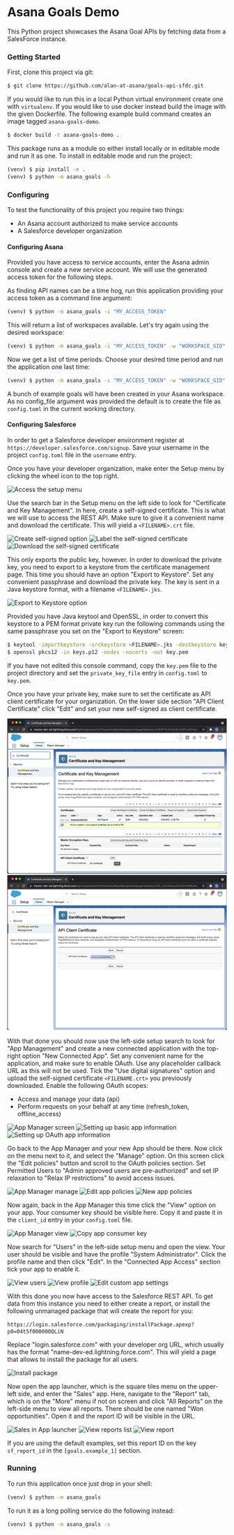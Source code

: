 # Asana Goals Demo
This Python project showcases the Asana Goal APIs by fetching data from a
SalesForce instance. 

### Getting Started
First, clone this project via git:
```bash
$ git clone https://github.com/alan-at-asana/goals-api-sfdc.git
```

If you would like to run this in a local Python virtual environment create one
with ```virtualenv```. If you would like to use docker instead build the image
with the given Dockerfile. The following example build command creates an image
tagged ```asana-goals-demo```.
```bash
$ docker build -t asana-goals-demo .
```

This package runs as a module so either install locally or in editable mode and
run it as one.
To install in editable mode and run the project:
```bash
(venv) $ pip install -e .
(venv) $ python -m asana_goals -h
```

### Configuring
To test the functionality of this project you require two things:
- An Asana account authorized to make service accounts
- A Salesforce developer organization

#### Configuring Asana
Provided you have access to service accounts, enter the Asana admin console and
create a new service account. We will use the generated access token for the
following steps.

As finding API names can be a time hog, run this application providing your
access token as a command line argument:
```bash
(venv) $ python -m asana_goals -i "MY_ACCESS_TOKEN"
```

This will return a list of workspaces available. Let's try again using the
desired workspace:
```bash
(venv) $ python -m asana_goals -i "MY_ACCESS_TOKEN" -w "WORKSPACE_GID"
```

Now we get a list of time periods. Choose your desired time period and run the
application one last time:
```bash
(venv) $ python -m asana_goals -i "MY_ACCESS_TOKEN" -w "WORKSPACE_GID" -t "TIME_PERIOD_ID"
```

A bunch of example goals will have been created in your Asana workspace. As no
config_file argument was provided the default is to create the file as
```config.toml``` in the current working directory.

#### Configuring Salesforce
In order to get a Salesforce developer environment register at
```https://developer.salesforce.com/signup```. Save your username in the project
```config.toml``` file in the ```username``` entry.

Once you have your developer organization, make enter the Setup menu by clicking
the wheel icon to the top right.

![Access the setup menu](docs/screenshots/01_access_setup.png)

Use the search bar in the Setup menu on the left side to look for "Certificate
and Key Management". In here, create a self-signed certificate. This is what we
will use to access the REST API. Make sure to give it a convenient name and
download the certificate. This will yield a `<FILENAME>.crt` file.

![Create self-signed option](docs/screenshots/02_create_selfsig.png)
![Label the self-signed certificate](docs/screenshots/03_create_selfsig_label.png)
![Download the self-signed certificate](docs/screenshots/04_download_selfsig.png)

This only exports the public key, however. In order to download the private key,
you need to export to a keystore from the certificate management page. This time
you should have an option "Export to Keystore". Set any convenient passphrase
and download the private key. The key is sent in a Java keystore format, with a
filename `<FILENAME>.jks`.

![Export to Keystore option](docs/screenshots/05_export_selfsig.png)

Provided you have Java keytool and OpenSSL, in order to convert this keystore to
a PEM format private key run the following commands using the same passphrase
you set on the "Export to Keystore" screen:
```bash
$ keytool -importkeystore -srckeystore <FILENAME>.jks -destkeystore keys.p12 -deststoretype PKCS12
$ openssl pkcs12 -in keys.p12 -nodes -nocerts -out key.pem
```

If you have not edited this console command, copy the ```key.pem``` file to the
project directory and set the ```private_key_file``` entry in ```config.toml```
to ```key.pem```.

Once you have your private key, make sure to set the certificate as API client
certificate for your organization. On the lower side section "API Client
Certificate" click "Edit" and set your new self-signed as client certificate.

![Edit API client certificate option](docs/screenshots/06_edit_api_client_cert.png)
![Set API client certificate](docs/screenshots/07_set_api_client_cert.png)

With that done you should now use the left-side setup search to look for "App
Management" and create a new connected application with the top-right option
"New Connected App". Set any convenient name for the application, and make sure
to enable OAuth. Use any placeholder callback URL as this will not be used. Tick
the "Use digital signatures" option and upload the self-signed certificate
```<FILENAME.crt>``` you previously downloaded. Enable the following OAuth
scopes:
- Access and manage your data (api)
- Perform requests on your behalf at any time (refresh_token, offline_access)

![App Manager screen](docs/screenshots/08_app_manager.png)
![Setting up basic app information](docs/screenshots/09_app_basic_info.png)
![Setting up OAuth app information](docs/screenshots/10_app_oauth_info.png)

Go back to the App Manager and your new App should be there. Now click on the
menu next to it, and select the "Manage" option. On this screen click the "Edit 
policies" button and scroll to the OAuth policies section. Set Permitted Users
to "Admin approved users are pre-authorized" and set IP relaxation to "Relax IP 
restrictions" to avoid access issues.

![App Manager manage](docs/screenshots/11_manage_app.png)
![Edit app policies](docs/screenshots/12_edit_app_policies.png)
![New app policies](docs/screenshots/13_new_app_policies.png)

Now again, back in the App Manager this time click the "View" option on your
app. Your consumer key should be visible here. Copy it and paste it in the
```client_id``` entry in your ```config.toml``` file.

![App Manager view](docs/screenshots/14_view_app.png)
![Copy app consumer key](docs/screenshots/15_consumer_key.png)

Now search for "Users" in the left-side setup menu and open the view. Your user
should be visible and have the profile "System Administrator". Click the profile
name and then click "Edit". In the "Connected App Access" section tick your app
to enable it.

![View users](docs/screenshots/16_users.png)
![View profile](docs/screenshots/17_view_profile.png)
![Edit custom app settings](docs/screenshots/18_custom_app_settings.png)

With this done you now have access to the Salesforce REST API. To get data from
this instance you need to either create a report, or install the following
unmanaged package that will create the report for you:
```
https://login.salesforce.com/packaging/installPackage.apexp?p0=04t5f000000QLiN
```
Replace "login.salesforce.com" with your developer org URL, which usually has
the format "name-dev-ed.lightning.force.com". This will yield a page that allows
to install the package for all users.

![Install package](docs/screenshots/19_install_package.png)

Now open the app launcher, which is the square tiles menu on the upper-left
side, and enter the "Sales" app. Here, navigate to the "Report" tab, which is on
the "More" menu if not on screen and click "All Reports" on the left-side menu
to view all reports. There should be one named "Won opportunities". Open it and
the report ID will be visible in the URL.

![Sales in App launcher](docs/screenshots/20_sales_app.png)
![View reports list](docs/screenshots/21_reports_list.png)
![View report](docs/screenshots/22_report.png)

If you are using the default examples, set this report ID on the key
```sf_report_id``` in the ```[goals.example_1]``` section.

### Running
To run this application once just drop in your shell:
```bash
(venv) $ python -m asana_goals
```

To run it as a long polling service do the following instead:
```bash
(venv) $ python -m asana_goals -s
```